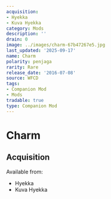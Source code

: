 ```yaml
---
acquisition:
- Hyekka
- Kuva Hyekka
category: Mods
description: ''
drain: 0
image: ../images/charm-67b47267e5.jpg
last_updated: '2025-09-17'
name: Charm
polarity: penjaga
rarity: Rare
release_date: '2016-07-08'
source: WFCD
tags:
- Companion Mod
- Mods
tradable: true
type: Companion Mod
---
```


# Charm

## Acquisition

Available from:
- Hyekka
- Kuva Hyekka

